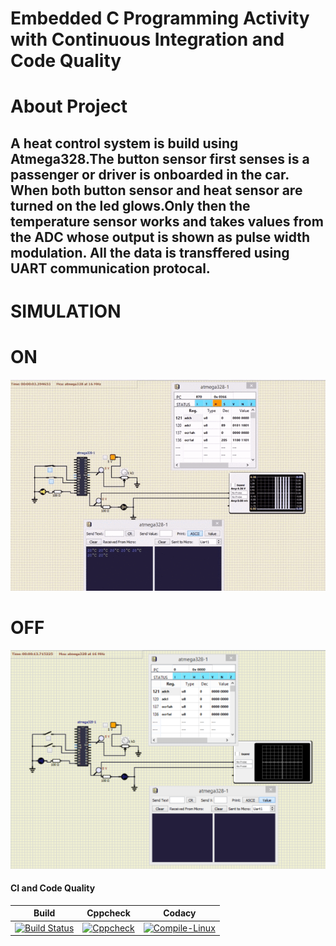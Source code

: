 # Embedded C Programming Activity with Continuous Integration and Code Quality

# About Project
## A heat control system is build using Atmega328.The button sensor first senses is a passenger or driver is onboarded in the car. When both button sensor and heat sensor are turned on the led glows.Only then the temperature sensor works and takes values from the ADC whose output is shown as pulse width modulation. All the data is transffered using UART communication protocal.


# SIMULATION
# ON
![ON](https://github.com/preethamnalla4/EmbC_Activities/blob/main/Simulation/WHEN%20ON.PNG)

# OFF
![OFF](https://github.com/preethamnalla4/EmbC_Activities/blob/main/Simulation/WHEN%20OFF.PNG)

#### CI and Code Quality
|Build|Cppcheck|Codacy|
|:--:|:--:|:--:|
[![Build Status](https://github.com/preethamnalla4/EmbC_Activities/actions/workflows/Build.yml/badge.svg)](https://github.com/preethamnalla4/EmbC_Activities/actions/workflows/Build.yml)|[![Cppcheck](https://github.com/preethamnalla4/EmbC_Activities/actions/workflows/CodeQuality.yml/badge.svg)](https://github.com/preethamnalla4/EmbC_Activities/actions/workflows/CodeQuality.yml)|[![Compile-Linux](https://github.com/preethamnalla4/EmbC_Activities/actions/workflows/Compile.yml/badge.svg)](https://github.com/preethamnalla4/EmbC_Activities/actions/workflows/Compile.yml)|
